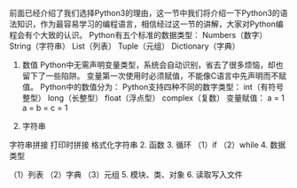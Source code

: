 前面已经介绍了我们选择Python3的理由，这一节中我们将介绍一下Python3的语法知识，作为最容易学习的编程语言，相信经过这一节的讲解，大家对Python编程会有个大致的认识。
Python有五个标准的数据类型：
Numbers（数字）
String（字符串）
List（列表）
Tuple（元组）
Dictionary（字典）
1. 数值
Python中无需声明变量类型，系统会自动识别，省去了很多烦恼，却也留下了一些陷阱。
变量第一次使用时必须赋值，不能像C语言中先声明而不赋值。
Python中的数值分为：
Python支持四种不同的数字类型：
int（有符号整型）
long（长整型）
float（浮点型）
complex（复数）
变量赋值：
a = 1
a = b = c = 1

2. 字符串

字符串拼接
打印时拼接
格式化字符串
2. 函数
3. 循环
（1）if
（2）while
4. 数据类型

（1）列表
（2）字典
（3）元组
5. 模块、类、对象
6. 读取写入文件
